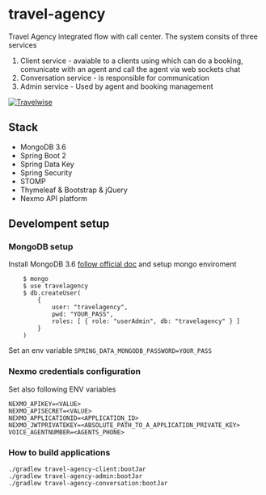 # travel-agency

Travel Agency integrated flow with call center. The system consits of three services

1. Client service - avaiable to a clients using which can do a booking, comunicate with an agent and call the agent via web sockets chat
2. Conversation service - is responsible for communication 
3. Admin service - Used by agent and booking management

[![Travelwise](https://image.ibb.co/kDMs5S/Selection_083.png)](https://www.youtube.com/watch?v=n5H7uFH0tco)



## Stack
- MongoDB 3.6
- Spring Boot 2
- Spring Data Key
- Spring Security
- STOMP
- Thymeleaf & Bootstrap & jQuery
- Nexmo API platform
 

## Develompent setup

### MongoDB setup
Install MongoDB 3.6 [follow official doc](https://docs.mongodb.com/manual/installation/) and setup mongo enviroment
    
```
    $ mongo
    $ use travelagency
    $ db.createUser(
        {
            user: "travelagency",
            pwd: "YOUR_PASS",
            roles: [ { role: "userAdmin", db: "travelagency" } ]
        }
    )
```
 Set an env variable `SPRING_DATA_MONGODB_PASSWORD=YOUR_PASS`
    
### Nexmo credentials configuration
Set also following ENV variables
 ```
 NEXMO_APIKEY=<VALUE>
 NEXMO_APISECRET=<VALUE>
 NEXMO_APPLICATIONID=<APPLICATION_ID>
 NEXMO_JWTPRIVATEKEY=<ABSOLUTE_PATH_TO_A_APPLICATION_PRIVATE_KEY>
 VOICE_AGENTNUMBER=<AGENTS_PHONE>
 ```
### How to build applications

```
./gradlew travel-agency-client:bootJar
./gradlew travel-agency-admin:bootJar
./gradlew travel-agency-conversation:bootJar

```

